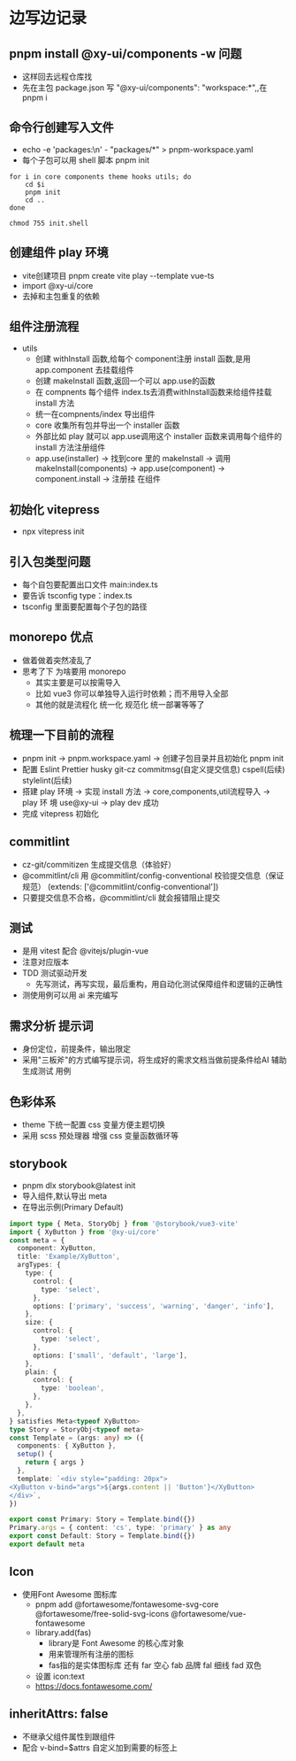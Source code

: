 # 边写边记录

## pnpm install @xy-ui/components -w 问题

- 这样回去远程仓库找
- 先在主包 package.json 写 "@xy-ui/components": "workspace:\*",,在 pnpm i

## 命令行创建写入文件

- echo -e 'packages:\n' - "packages/\*" > pnpm-workspace.yaml
- 每个子包可以用 shell 脚本 pnpm init

```shell
for i in core components theme hooks utils; do
    cd $i
    pnpm init
    cd ..
done

chmod 755 init.shell
```

## 创建组件 play 环境

- vite创建项目 pnpm create vite play --template vue-ts
- import @xy-ui/core
- 去掉和主包重复的依赖

## 组件注册流程

- utils
  - 创建 withInstall 函数,给每个 component注册 install 函数,是用 app.component
    去挂载组件
  - 创建 makeInstall 函数,返回一个可以 app.use的函数
  - 在 compnents 每个组件 index.ts去消费withInstall函数来给组件挂载 install 方法
  - 统一在compnents/index 导出组件
  - core 收集所有包并导出一个 installer 函数
  - 外部比如 play 就可以 app.use调用这个 installer 函数来调用每个组件的 install
    方法注册组件
  - app.use(installer) -> 找到core 里的 makeInstall -> 调用
    makeInstall(components) -> app.use(component) -> component.install -> 注册挂
    在组件

## 初始化 vitepress

- npx vitepress init

## 引入包类型问题

- 每个自包要配置出口文件 main:index.ts
- 要告诉 tsconfig type：index.ts
- tsconfig 里面要配置每个子包的路径

## monorepo 优点

- 做着做着突然凌乱了
- 思考了下 为啥要用 monorepo
  - 其实主要是可以按需导入
  - 比如 vue3 你可以单独导入运行时依赖；而不用导入全部
  - 其他的就是流程化 统一化 规范化 统一部署等等了

## 梳理一下目前的流程

- pnpm init -> pnpm.workspace.yaml -> 创建子包目录并且初始化 pnpm init
- 配置 Eslint Prettier husky git-cz commitmsg(自定义提交信息) cspell(后续)
  stylelint(后续)
- 搭建 play 环境 -> 实现 install 方法 -> core,components,util流程导入 -> play 环
  境 use@xy-ui -> play dev 成功
- 完成 vitepress 初始化

## commitlint

- cz-git/commitizen 生成提交信息（体验好）
- @commitlint/cli 用 @commitlint/config-conventional 校验提交信息（保证规范）
  (extends: ['@commitlint/config-conventional'])
- 只要提交信息不合格，@commitlint/cli 就会报错阻止提交

## 测试

- 是用 vitest 配合 @vitejs/plugin-vue
- 注意对应版本
- TDD 测试驱动开发
  - 先写测试，再写实现，最后重构，用自动化测试保障组件和逻辑的正确性
- 测使用例可以用 ai 来完编写

## 需求分析 提示词

- 身份定位，前提条件，输出限定
- 采用"三板斧"的方式编写提示词，将生成好的需求文档当做前提条件给AI 辅助生成测试
  用例

## 色彩体系

- theme 下统一配置 css 变量方便主题切换
- 采用 scss 预处理器 增强 css 变量函数循环等

## storybook

- pnpm dlx storybook@latest init
- 导入组件,默认导出 meta
- 在导出示例(Primary Default)

```typescript
import type { Meta, StoryObj } from '@storybook/vue3-vite'
import { XyButton } from '@xy-ui/core'
const meta = {
  component: XyButton,
  title: 'Example/XyButton',
  argTypes: {
    type: {
      control: {
        type: 'select',
      },
      options: ['primary', 'success', 'warning', 'danger', 'info'],
    },
    size: {
      control: {
        type: 'select',
      },
      options: ['small', 'default', 'large'],
    },
    plain: {
      control: {
        type: 'boolean',
      },
    },
  },
} satisfies Meta<typeof XyButton>
type Story = StoryObj<typeof meta>
const Template = (args: any) => ({
  components: { XyButton },
  setup() {
    return { args }
  },
  template: `<div style="padding: 20px">
<XyButton v-bind="args">${args.content || 'Button'}</XyButton>
</div>`,
})

export const Primary: Story = Template.bind({})
Primary.args = { content: 'cs', type: 'primary' } as any
export const Default: Story = Template.bind({})
export default meta
```

## Icon

- 使用Font Awesome 图标库
  - pnpm add @fortawesome/fontawesome-svg-core @fortawesome/free-solid-svg-icons
    @fortawesome/vue-fontawesome
  - library.add(fas)
    - library是 Font Awesome 的核心库对象
    - 用来管理所有注册的图标
    - fas指的是实体图标库 还有 far 空心 fab 品牌 fal 细线 fad 双色
  - 设置 icon:text
  - https://docs.fontawesome.com/

## inheritAttrs: false

- 不继承父组件属性到跟组件
- 配合 v-bind=$attrs 自定义加到需要的标签上

